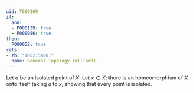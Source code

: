 ```yaml
---
uid: T000209
if:
  and:
  - P000139: true
  - P000086: true
then:
  P000052: true
refs:
- zb: "1052.54001"
  name: General Topology (Willard)
---
```


Let $a$ be an isolated point of $X$. Let $x\in X$; there is an homeomorphism of $X$ onto itself taking $a$ to $x$, showing that every point is isolated.
